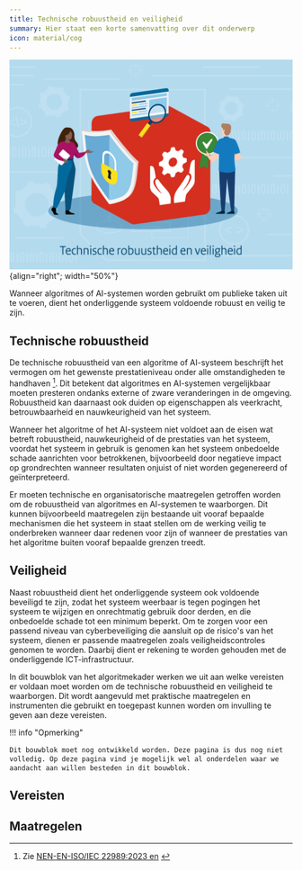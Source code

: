 ```yaml
---
title: Technische robuustheid en veiligheid
summary: Hier staat een korte samenvatting over dit onderwerp
icon: material/cog
---
```


![technische-robuustheid-en-veiligheid](../../afbeeldingen/bouwblokken/technische-robuustheid-en-veiligheid.jpg "visuele weergave technische robuustheid en veiligheid"){align="right"; width="50%"}

Wanneer algoritmes of AI-systemen worden gebruikt om publieke taken uit te voeren, dient het onderliggende systeem voldoende robuust en veilig te zijn.  

## Technische robuustheid 
De technische robuustheid van een algoritme of AI-systeem beschrijft het vermogen om het gewenste prestatieniveau onder alle omstandigheden te handhaven [^1]. 
Dit betekent dat algoritmes en AI-systemen vergelijkbaar moeten presteren ondanks externe of zware veranderingen in de omgeving. 
Robuustheid kan daarnaast ook duiden op eigenschappen als veerkracht, betrouwbaarheid en nauwkeurigheid van het systeem.

Wanneer het algoritme of het AI-systeem niet voldoet aan de eisen wat betreft robuustheid, nauwkeurigheid of de prestaties van het systeem, voordat het systeem in gebruik is genomen kan het systeem onbedoelde schade aanrichten voor betrokkenen, bijvoorbeeld door negatieve impact op grondrechten wanneer resultaten onjuist of niet worden gegenereerd of geïnterpreteerd. 

Er moeten technische en organisatorische maatregelen getroffen worden om de robuustheid van algoritmes en AI-systemen te waarborgen. 
Dit kunnen bijvoorbeeld maatregelen zijn bestaande uit vooraf bepaalde mechanismen die het systeem in staat stellen om de werking veilig te onderbreken wanneer daar redenen voor zijn of wanneer de prestaties van het algoritme buiten vooraf bepaalde grenzen treedt.  

## Veiligheid 
Naast robuustheid dient het onderliggende systeem ook voldoende beveiligd te zijn, zodat het systeem weerbaar is tegen pogingen het systeem te wijzigen en onrechtmatig gebruik door derden, en die onbedoelde schade tot een minimum beperkt. 
Om te zorgen voor een passend niveau van cyberbeveiliging die aansluit op de risico's van het systeem, dienen er passende maatregelen zoals veiligheidscontroles genomen te worden. 
Daarbij dient er rekening te worden gehouden met de onderliggende ICT-infrastructuur.  

In dit bouwblok van het algoritmekader werken we uit aan welke vereisten er voldaan moet worden om de technische robuustheid en veiligheid te waarborgen. 
Dit wordt aangevuld met praktische maatregelen en instrumenten die gebruikt en toegepast kunnen worden om invulling te geven aan deze vereisten.  

[^1]: Zie [NEN-EN-ISO/IEC 22989:2023 en](https://www.nen.nl/nen-en-iso-iec-22989-2023-en-312642) [^2] 
[^2]: Hoewel het gebruik van de NEN-ISO-normen in het Algoritmekader auteursrechtelijk is beschermd, heeft het Nederlands Normalisatie Instituut (NEN) voor het gebruik in het Algoritmekader toestemming verleend. Zie [nen.nl](https://www.nen.nl/) voor meer informatie over NEN en het gebruik van hun producten. 

!!! info "Opmerking"

    Dit bouwblok moet nog ontwikkeld worden. Deze pagina is dus nog niet volledig. Op deze pagina vind je mogelijk wel al onderdelen waar we aandacht aan willen besteden in dit bouwblok. 


## Vereisten

<!-- list_vereisten bouwblok/technische-robuustheid-en-veiligheid -->

## Maatregelen

<!-- list_maatregelen bouwblok/technische-robuustheid-en-veiligheid -->
